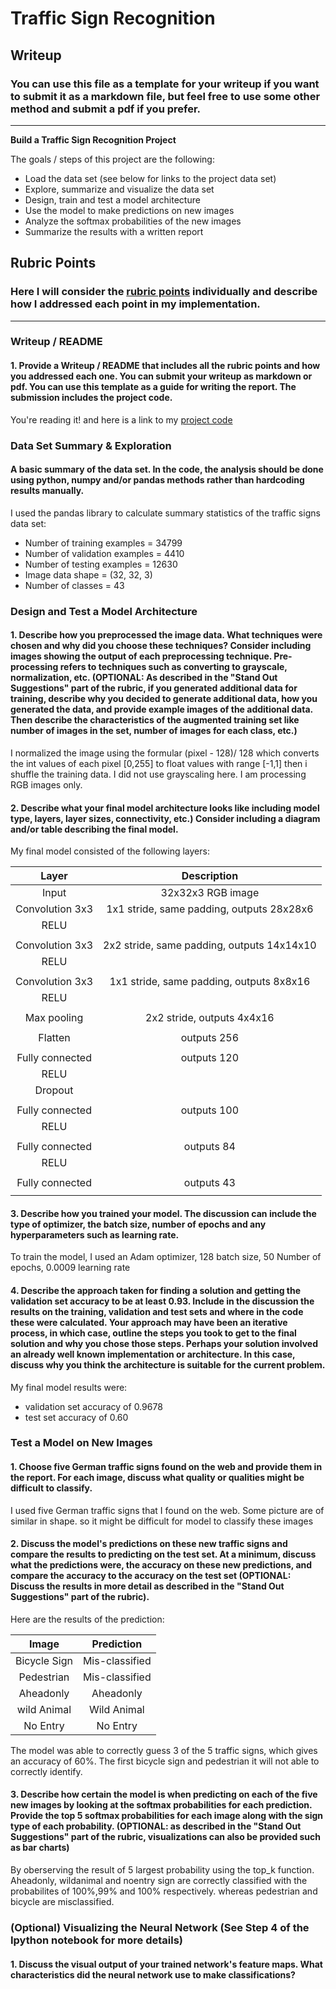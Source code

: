 # **Traffic Sign Recognition** 

## Writeup

### You can use this file as a template for your writeup if you want to submit it as a markdown file, but feel free to use some other method and submit a pdf if you prefer.

---

**Build a Traffic Sign Recognition Project**

The goals / steps of this project are the following:
* Load the data set (see below for links to the project data set)
* Explore, summarize and visualize the data set
* Design, train and test a model architecture
* Use the model to make predictions on new images
* Analyze the softmax probabilities of the new images
* Summarize the results with a written report


[//]: # (Image References)

[image1]: ./examples/visualization.jpg "Visualization"
[image2]: ./examples/grayscale.jpg "Grayscaling"
[image3]: ./examples/random_noise.jpg "Random Noise"
[image4]: ./examples/placeholder.png "Traffic Sign 1"
[image5]: ./examples/placeholder.png "Traffic Sign 2"
[image6]: ./examples/placeholder.png "Traffic Sign 3"
[image7]: ./examples/placeholder.png "Traffic Sign 4"
[image8]: ./examples/placeholder.png "Traffic Sign 5"

## Rubric Points
### Here I will consider the [rubric points](https://review.udacity.com/#!/rubrics/481/view) individually and describe how I addressed each point in my implementation.  

---
### Writeup / README

#### 1. Provide a Writeup / README that includes all the rubric points and how you addressed each one. You can submit your writeup as markdown or pdf. You can use this template as a guide for writing the report. The submission includes the project code.

You're reading it! and here is a link to my [project code](https://github.com/udacity/CarND-Traffic-Sign-Classifier-Project/blob/master/Traffic_Sign_Classifier.ipynb)

### Data Set Summary & Exploration

#### A basic summary of the data set. In the code, the analysis should be done using python, numpy and/or pandas methods rather than hardcoding results manually.

I used the pandas library to calculate summary statistics of the traffic
signs data set:

* Number of training examples = 34799
* Number of validation examples = 4410
* Number of testing examples = 12630
* Image data shape = (32, 32, 3)
* Number of classes = 43

### Design and Test a Model Architecture

#### 1. Describe how you preprocessed the image data. What techniques were chosen and why did you choose these techniques? Consider including images showing the output of each preprocessing technique. Pre-processing refers to techniques such as converting to grayscale, normalization, etc. (OPTIONAL: As described in the "Stand Out Suggestions" part of the rubric, if you generated additional data for training, describe why you decided to generate additional data, how you generated the data, and provide example images of the additional data. Then describe the characteristics of the augmented training set like number of images in the set, number of images for each class, etc.)

I normalized the image using the formular (pixel - 128)/ 128 which converts the int values of each pixel [0,255] to float values with range [-1,1] then i shuffle the training data.
I did not use grayscaling here. I am processing RGB images only.


#### 2. Describe what your final model architecture looks like including model type, layers, layer sizes, connectivity, etc.) Consider including a diagram and/or table describing the final model.

My final model consisted of the following layers:

| Layer         		|     Description	        					| 
|:---------------------:|:---------------------------------------------:| 
| Input         		| 32x32x3 RGB image   							| 
| Convolution 3x3     	| 1x1 stride, same padding, outputs 28x28x6 	|
| RELU					|												|
| 				|
| Convolution 3x3	    |     2x2 stride, same padding, outputs 14x14x10|
| RELU					|												|
| 				|
| Convolution 3x3	    |     1x1 stride, same padding, outputs 8x8x16|
| RELU					|												|
| 				|
|Max pooling	      	| 2x2 stride,  outputs 4x4x16 
| 				|
|Flatten 				| outputs 256
| 				|
| Fully connected		| outputs 120	                               	|
| RELU					|												|
| Dropout 				|
| 				|
| Fully connected		|  outputs 100	                             	|
| RELU					|												|
| 				|
| Fully connected		|  outputs 84	                               	|
| RELU					|												|
| 				|
| Fully connected		|  outputs 43	                              	|
| 				|


#### 3. Describe how you trained your model. The discussion can include the type of optimizer, the batch size, number of epochs and any hyperparameters such as learning rate.

To train the model, I used an Adam optimizer, 128 batch size, 50 Number of epochs, 0.0009 learning rate

#### 4. Describe the approach taken for finding a solution and getting the validation set accuracy to be at least 0.93. Include in the discussion the results on the training, validation and test sets and where in the code these were calculated. Your approach may have been an iterative process, in which case, outline the steps you took to get to the final solution and why you chose those steps. Perhaps your solution involved an already well known implementation or architecture. In this case, discuss why you think the architecture is suitable for the current problem.

My final model results were:
* validation set accuracy of 0.9678
* test set accuracy of 0.60


### Test a Model on New Images

#### 1. Choose five German traffic signs found on the web and provide them in the report. For each image, discuss what quality or qualities might be difficult to classify.

I used five German traffic signs that I found on the web. Some picture are of similar in shape. so it might be difficult for model to classify these images


#### 2. Discuss the model's predictions on these new traffic signs and compare the results to predicting on the test set. At a minimum, discuss what the predictions were, the accuracy on these new predictions, and compare the accuracy to the accuracy on the test set (OPTIONAL: Discuss the results in more detail as described in the "Stand Out Suggestions" part of the rubric).

Here are the results of the prediction:

| Image			        |     Prediction	        				| 
|:---------------------:|:-----------------------------------------:| 
| Bicycle Sign      	| Mis-classified   						    | 
| Pedestrian     		| Mis-classified							|
| Aheadonly				| Aheadonly									|
| wild Animal	      	| Wild Animal				 				|
| No Entry		 	    | No Entry      							|


The model was able to correctly guess 3 of the 5 traffic signs, which gives an accuracy of 60%. The first bicycle sign and pedestrian it will not able to correctly identify.

#### 3. Describe how certain the model is when predicting on each of the five new images by looking at the softmax probabilities for each prediction. Provide the top 5 softmax probabilities for each image along with the sign type of each probability. (OPTIONAL: as described in the "Stand Out Suggestions" part of the rubric, visualizations can also be provided such as bar charts)

By oberserving the result of 5 largest probability using the top_k function. Aheadonly, wildanimal and noentry sign are correctly classified with the probabilites of 100%,99% and 100% respectively. whereas pedestrian and bicycle are misclassified. 


### (Optional) Visualizing the Neural Network (See Step 4 of the Ipython notebook for more details)
#### 1. Discuss the visual output of your trained network's feature maps. What characteristics did the neural network use to make classifications?


